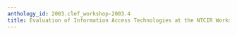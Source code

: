 ```yaml
---
anthology_id: 2003.clef_workshop-2003.4
title: Evaluation of Information Access Technologies at the NTCIR Workshop
---
```


